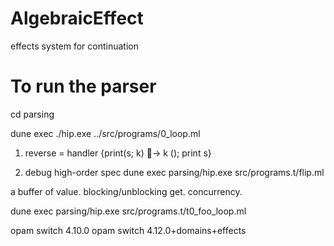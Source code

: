 # AlgebraicEffect
effects system for continuation

# To run the parser 
cd parsing 

dune exec ./hip.exe ../src/programs/0_loop.ml



1) reverse = handler {print(s; k) 􏰀→ k (); print s}


3) debug high-order spec dune exec parsing/hip.exe src/programs.t/flip.ml


a buffer of value. 
blocking/unblocking get. concurrency. 

dune exec parsing/hip.exe src/programs.t/t0_foo_loop.ml



opam switch 4.10.0
opam switch 4.12.0+domains+effects
